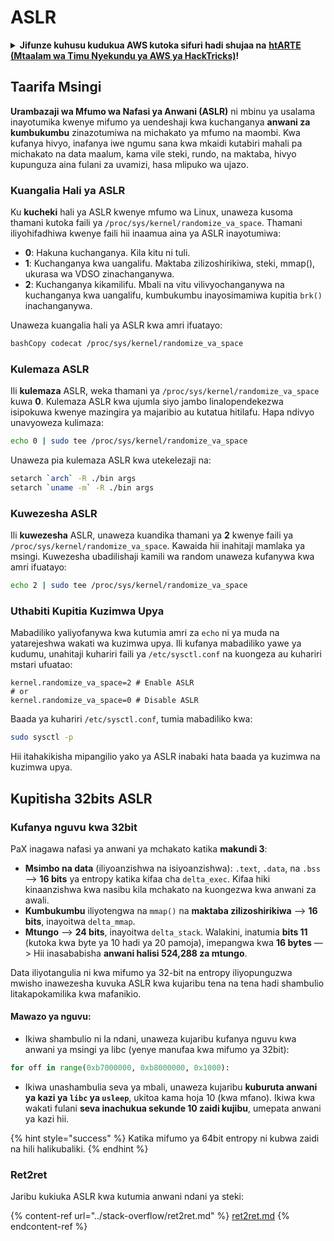 # ASLR

<details>

<summary><strong>Jifunze kuhusu kudukua AWS kutoka sifuri hadi shujaa na</strong> <a href="https://training.hacktricks.xyz/courses/arte"><strong>htARTE (Mtaalam wa Timu Nyekundu ya AWS ya HackTricks)</strong></a><strong>!</strong></summary>

Njia nyingine za kusaidia HackTricks:

* Ikiwa unataka kuona **kampuni yako ikitangazwa kwenye HackTricks** au **kupakua HackTricks kwa PDF** Angalia [**MIPANGO YA KUJIUNGA**](https://github.com/sponsors/carlospolop)!
* Pata [**bidhaa rasmi za PEASS & HackTricks**](https://peass.creator-spring.com)
* Gundua [**Familia ya PEASS**](https://opensea.io/collection/the-peass-family), mkusanyiko wetu wa [**NFTs**](https://opensea.io/collection/the-peass-family) za kipekee
* **Jiunge na** 💬 [**Kikundi cha Discord**](https://discord.gg/hRep4RUj7f) au kikundi cha [**telegram**](https://t.me/peass) au **tufuate** kwenye **Twitter** 🐦 [**@hacktricks\_live**](https://twitter.com/hacktricks\_live)**.**
* **Shiriki mbinu zako za kudukua kwa kuwasilisha PRs kwa** [**HackTricks**](https://github.com/carlospolop/hacktricks) na [**HackTricks Cloud**](https://github.com/carlospolop/hacktricks-cloud) repos za github.

</details>

## Taarifa Msingi

**Urambazaji wa Mfumo wa Nafasi ya Anwani (ASLR)** ni mbinu ya usalama inayotumika kwenye mifumo ya uendeshaji kwa kuchanganya **anwani za kumbukumbu** zinazotumiwa na michakato ya mfumo na maombi. Kwa kufanya hivyo, inafanya iwe ngumu sana kwa mkaidi kutabiri mahali pa michakato na data maalum, kama vile steki, rundo, na maktaba, hivyo kupunguza aina fulani za uvamizi, hasa mlipuko wa ujazo.

### **Kuangalia Hali ya ASLR**

Ku **kucheki** hali ya ASLR kwenye mfumo wa Linux, unaweza kusoma thamani kutoka faili ya `/proc/sys/kernel/randomize_va_space`. Thamani iliyohifadhiwa kwenye faili hii inaamua aina ya ASLR inayotumiwa:

* **0**: Hakuna kuchanganya. Kila kitu ni tuli.
* **1**: Kuchanganya kwa uangalifu. Maktaba zilizoshirikiwa, steki, mmap(), ukurasa wa VDSO zinachanganywa.
* **2**: Kuchanganya kikamilifu. Mbali na vitu vilivyochanganywa na kuchanganya kwa uangalifu, kumbukumbu inayosimamiwa kupitia `brk()` inachanganywa.

Unaweza kuangalia hali ya ASLR kwa amri ifuatayo:
```bash
bashCopy codecat /proc/sys/kernel/randomize_va_space
```
### **Kulemaza ASLR**

Ili **kulemaza** ASLR, weka thamani ya `/proc/sys/kernel/randomize_va_space` kuwa **0**. Kulemaza ASLR kwa ujumla siyo jambo linalopendekezwa isipokuwa kwenye mazingira ya majaribio au kutatua hitilafu. Hapa ndivyo unavyoweza kulimaza:
```bash
echo 0 | sudo tee /proc/sys/kernel/randomize_va_space
```
Unaweza pia kulemaza ASLR kwa utekelezaji na:
```bash
setarch `arch` -R ./bin args
setarch `uname -m` -R ./bin args
```
### **Kuwezesha ASLR**

Ili **kuwezesha** ASLR, unaweza kuandika thamani ya **2** kwenye faili ya `/proc/sys/kernel/randomize_va_space`. Kawaida hii inahitaji mamlaka ya msingi. Kuwezesha ubadilishaji kamili wa random unaweza kufanywa kwa amri ifuatayo:
```bash
echo 2 | sudo tee /proc/sys/kernel/randomize_va_space
```
### **Uthabiti Kupitia Kuzimwa Upya**

Mabadiliko yaliyofanywa kwa kutumia amri za `echo` ni ya muda na yatarejeshwa wakati wa kuzimwa upya. Ili kufanya mabadiliko yawe ya kudumu, unahitaji kuhariri faili ya `/etc/sysctl.conf` na kuongeza au kuhariri mstari ufuatao:
```tsconfig
kernel.randomize_va_space=2 # Enable ASLR
# or
kernel.randomize_va_space=0 # Disable ASLR
```
Baada ya kuhariri `/etc/sysctl.conf`, tumia mabadiliko kwa:
```bash
sudo sysctl -p
```
Hii itahakikisha mipangilio yako ya ASLR inabaki hata baada ya kuzimwa na kuzimwa upya.

## **Kupitisha 32bits ASLR**&#x20;

### Kufanya nguvu kwa 32bit

PaX inagawa nafasi ya anwani ya mchakato katika **makundi 3**:

* **Msimbo na data** (iliyoanzishwa na isiyoanzishwa): `.text`, `.data`, na `.bss` —> **16 bits** ya entropy katika kifaa cha `delta_exec`. Kifaa hiki kinaanzishwa kwa nasibu kila mchakato na kuongezwa kwa anwani za awali.
* **Kumbukumbu** iliyotengwa na `mmap()` na **maktaba zilizoshirikiwa** —> **16 bits**, inayoitwa `delta_mmap`.
* **Mtungo** —> **24 bits**, inayoitwa `delta_stack`. Walakini, inatumia **bits 11** (kutoka kwa byte ya 10 hadi ya 20 pamoja), imepangwa kwa **16 bytes** —> Hii inasababisha **anwani halisi 524,288 za mtungo**.

Data iliyotangulia ni kwa mifumo ya 32-bit na entropy iliyopunguzwa mwisho inawezesha kuvuka ASLR kwa kujaribu tena na tena hadi shambulio litakapokamilika kwa mafanikio.

#### Mawazo ya nguvu:

* Ikiwa shambulio ni la ndani, unaweza kujaribu kufanya nguvu kwa anwani ya msingi ya libc (yenye manufaa kwa mifumo ya 32bit):
```python
for off in range(0xb7000000, 0xb8000000, 0x1000):
```
* Ikiwa unashambulia seva ya mbali, unaweza kujaribu **kuburuta anwani ya kazi ya `libc` ya `usleep`**, ukitoa kama hoja 10 (kwa mfano). Ikiwa kwa wakati fulani **seva inachukua sekunde 10 zaidi kujibu**, umepata anwani ya kazi hii.

{% hint style="success" %}
Katika mifumo ya 64bit entropy ni kubwa zaidi na hili halikubaliki.
{% endhint %}

### Ret2ret

Jaribu kukiuka ASLR kwa kutumia anwani ndani ya steki:

{% content-ref url="../stack-overflow/ret2ret.md" %}
[ret2ret.md](../stack-overflow/ret2ret.md)
{% endcontent-ref %}
